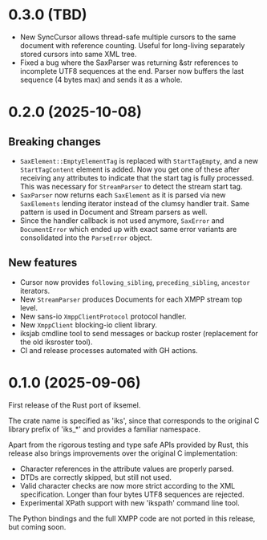 # 0.3.0 (TBD)

* New SyncCursor allows thread-safe multiple cursors to the same
  document with reference counting. Useful for long-living
  separately stored cursors into same XML tree.
* Fixed a bug where the SaxParser was returning &str references
  to incomplete UTF8 sequences at the end. Parser now buffers the
  last sequence (4 bytes max) and sends it as a whole.

# 0.2.0 (2025-10-08)

## Breaking changes

* `SaxElement::EmptyElementTag` is replaced with `StartTagEmpty`, and
  a new `StartTagContent` element is added. Now you get one of these
  after receiving any attributes to indicate that the start tag
  is fully processed. This was necessary for `StreamParser` to detect
  the stream start tag.
* `SaxParser` now returns each `SaxElement` as it is parsed via new
  `SaxElements` lending iterator instead of the clumsy handler trait.
  Same pattern is used in Document and Stream parsers as well.
* Since the handler callback is not used anymore, `SaxError` and
  `DocumentError` which ended up with exact same error variants are
  consolidated into the `ParseError` object.

## New features

* Cursor now provides `following_sibling`, `preceding_sibling`,
  `ancestor` iterators.
* New `StreamParser` produces Documents for each XMPP stream top level.
* New sans-io `XmppClientProtocol` protocol handler.
* New `XmppClient` blocking-io client library.
* iksjab cmdline tool to send messages or backup roster (replacement
  for the old iksroster tool).
* CI and release processes automated with GH actions.

# 0.1.0 (2025-09-06)

First release of the Rust port of iksemel.

The crate name is specified as 'iks', since that corresponds
to the original C library prefix of 'iks_*' and provides a
familiar namespace.

Apart from the rigorous testing and type safe APIs provided
by Rust, this release also brings improvements over the
original C implementation:

* Character references in the attribute values are properly parsed.
* DTDs are correctly skipped, but still not used.
* Valid character checks are now more strict according to the XML
  specification. Longer than four bytes UTF8 sequences are rejected.
* Experimental XPath support with new 'ikspath' command line tool.

The Python bindings and the full XMPP code are not ported in this
release, but coming soon.
